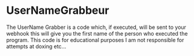 # UserNameGrabbeur
The UserName Grabber is a code which, if executed, will be sent to your webhook this will give you the first name of the person who executed the program.
This code is for educational purposes I am not responsible for attempts at doxing etc...
